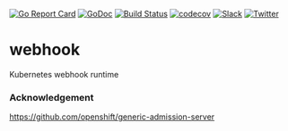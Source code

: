 [![Go Report Card](https://goreportcard.com/badge/kmodules.xyz/webhook-runtime)](https://goreportcard.com/report/kmodules.xyz/webhook-runtime)
[![GoDoc](https://godoc.org/kmodules.xyz/webhook-runtime?status.svg "GoDoc")](https://godoc.org/kmodules.xyz/webhook-runtime)
[![Build Status](https://travis-ci.org/appscode/kubernetes-webhook-util.svg?branch=master)](https://travis-ci.org/appscode/kubernetes-webhook-util)
[![codecov](https://codecov.io/gh/appscode/kubernetes-webhook-util/branch/master/graph/badge.svg)](https://codecov.io/gh/appscode/kubernetes-webhook-util)
[![Slack](https://slack.appscode.com/badge.svg)](https://slack.appscode.com)
[![Twitter](https://img.shields.io/twitter/follow/appscodehq.svg?style=social&logo=twitter&label=Follow)](https://twitter.com/intent/follow?screen_name=AppsCodeHQ)

# webhook
Kubernetes webhook runtime

### Acknowledgement
https://github.com/openshift/generic-admission-server
